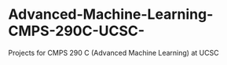 # Advanced-Machine-Learning-CMPS-290C-UCSC-
Projects for CMPS 290 C (Advanced Machine Learning) at UCSC
